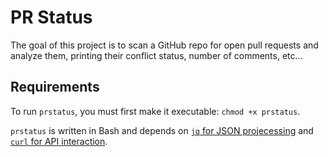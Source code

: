 # PR Status

The goal of this project is to scan a GitHub repo for open pull requests
and analyze them, printing their conflict status, number of comments, etc...


## Requirements

To run `prstatus`, you must first make it executable: `chmod +x prstatus`.

`prstatus` is written in Bash and depends on [`jq` for JSON projecessing](https://stedolan.github.io/jq/)
and [`curl` for API interaction](https://github.com/bagder/curl).
